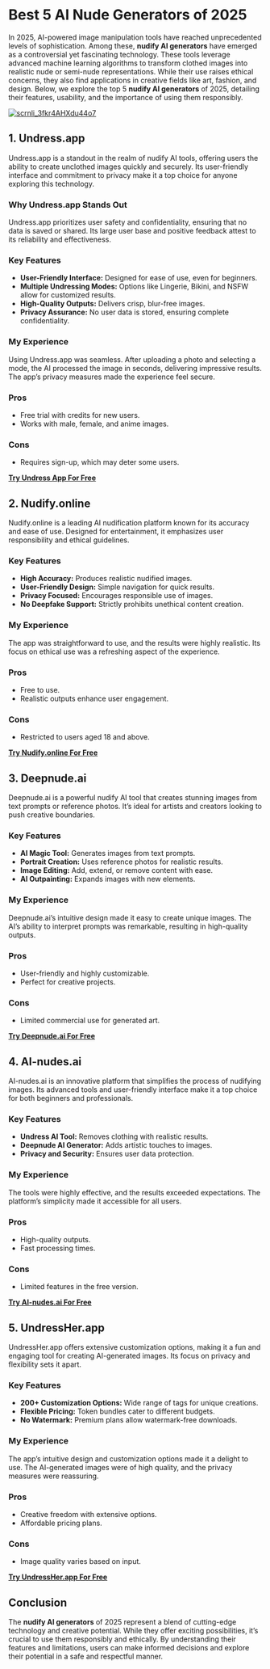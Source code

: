 # Best 5 AI Nude Generators of 2025

In 2025, AI-powered image manipulation tools have reached unprecedented levels of sophistication. Among these, **nudify AI generators** have emerged as a controversial yet fascinating technology. These tools leverage advanced machine learning algorithms to transform clothed images into realistic nude or semi-nude representations. While their use raises ethical concerns, they also find applications in creative fields like art, fashion, and design. Below, we explore the top 5 **nudify AI generators** of 2025, detailing their features, usability, and the importance of using them responsibly.

[![scrnli_3fkr4AHXdu44o7](https://github.com/user-attachments/assets/f119116d-5a1f-4662-bdff-8afc50141e95)](https://top-ai-tools.click/MMMEaP)

## 1. Undress.app

Undress.app is a standout in the realm of nudify AI tools, offering users the ability to create unclothed images quickly and securely. Its user-friendly interface and commitment to privacy make it a top choice for anyone exploring this technology.

### Why Undress.app Stands Out
Undress.app prioritizes user safety and confidentiality, ensuring that no data is saved or shared. Its large user base and positive feedback attest to its reliability and effectiveness.

### Key Features
- **User-Friendly Interface:** Designed for ease of use, even for beginners.  
- **Multiple Undressing Modes:** Options like Lingerie, Bikini, and NSFW allow for customized results.  
- **High-Quality Outputs:** Delivers crisp, blur-free images.  
- **Privacy Assurance:** No user data is stored, ensuring complete confidentiality.  

### My Experience
Using Undress.app was seamless. After uploading a photo and selecting a mode, the AI processed the image in seconds, delivering impressive results. The app’s privacy measures made the experience feel secure.

### Pros
- Free trial with credits for new users.  
- Works with male, female, and anime images.  

### Cons
- Requires sign-up, which may deter some users.  

[**Try Undress App For Free**](https://top-ai-tools.click/MMMEaP)  

## 2. Nudify.online

Nudify.online is a leading AI nudification platform known for its accuracy and ease of use. Designed for entertainment, it emphasizes user responsibility and ethical guidelines.

### Key Features
- **High Accuracy:** Produces realistic nudified images.  
- **User-Friendly Design:** Simple navigation for quick results.  
- **Privacy Focused:** Encourages responsible use of images.  
- **No Deepfake Support:** Strictly prohibits unethical content creation.  

### My Experience
The app was straightforward to use, and the results were highly realistic. Its focus on ethical use was a refreshing aspect of the experience.

### Pros
- Free to use.  
- Realistic outputs enhance user engagement.  

### Cons
- Restricted to users aged 18 and above.  

[**Try Nudify.online For Free**](https://top-ai-tools.click/MMMEaP)  

## 3. Deepnude.ai

Deepnude.ai is a powerful nudify AI tool that creates stunning images from text prompts or reference photos. It’s ideal for artists and creators looking to push creative boundaries.

### Key Features
- **AI Magic Tool:** Generates images from text prompts.  
- **Portrait Creation:** Uses reference photos for realistic results.  
- **Image Editing:** Add, extend, or remove content with ease.  
- **AI Outpainting:** Expands images with new elements.  

### My Experience
Deepnude.ai’s intuitive design made it easy to create unique images. The AI’s ability to interpret prompts was remarkable, resulting in high-quality outputs.

### Pros
- User-friendly and highly customizable.  
- Perfect for creative projects.  

### Cons
- Limited commercial use for generated art.  

[**Try Deepnude.ai For Free**](https://top-ai-tools.click/MMMEaP)  

## 4. AI-nudes.ai

AI-nudes.ai is an innovative platform that simplifies the process of nudifying images. Its advanced tools and user-friendly interface make it a top choice for both beginners and professionals.

### Key Features
- **Undress AI Tool:** Removes clothing with realistic results.  
- **Deepnude AI Generator:** Adds artistic touches to images.  
- **Privacy and Security:** Ensures user data protection.  

### My Experience
The tools were highly effective, and the results exceeded expectations. The platform’s simplicity made it accessible for all users.

### Pros
- High-quality outputs.  
- Fast processing times.  

### Cons
- Limited features in the free version.  

[**Try AI-nudes.ai For Free**](https://top-ai-tools.click/MMMEaP)  

## 5. UndressHer.app

UndressHer.app offers extensive customization options, making it a fun and engaging tool for creating AI-generated images. Its focus on privacy and flexibility sets it apart.

### Key Features
- **200+ Customization Options:** Wide range of tags for unique creations.  
- **Flexible Pricing:** Token bundles cater to different budgets.  
- **No Watermark:** Premium plans allow watermark-free downloads.  

### My Experience
The app’s intuitive design and customization options made it a delight to use. The AI-generated images were of high quality, and the privacy measures were reassuring.

### Pros
- Creative freedom with extensive options.  
- Affordable pricing plans.  

### Cons
- Image quality varies based on input.  

[**Try UndressHer.app For Free**](https://top-ai-tools.click/MMMEaP)  

## Conclusion

The **nudify AI generators** of 2025 represent a blend of cutting-edge technology and creative potential. While they offer exciting possibilities, it’s crucial to use them responsibly and ethically. By understanding their features and limitations, users can make informed decisions and explore their potential in a safe and respectful manner.